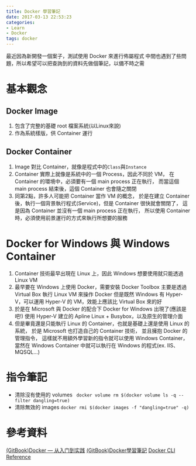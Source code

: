 ```yaml
---
title: Docker 學習筆記
date: 2017-03-13 22:53:23
categories:
- Learn
- Docker
tags: docker
---
```

最近因為新開發一個案子，測試使用 Docker 來進行佈屬程式
中間也遇到了些問題，所以希望可以把查詢到的資料先做個筆記，以備不時之需
<!--more-->

# 基本觀念
## Docker Image
1. 包含了完整的基礎 root 檔案系統(以Linux來說)
2. 作為系統樣版，供 Container 運行

## Docker Container
1. Image 對比 Container，就像是程式中的`Class`與`Instance`
2. Container 實際上就像是系統中的一個 Process，因此不同於 VM，
   在 Container 的環境中，必須要有一個 main process 正在執行，
   而當這個 main process 結束後，這個 Container 也會隨之關閉
3. 同第2點，許多人可能把 Container 當作 VM 的概念，
   於是在建立 Container 後，執行一個背景執行程式(Service)，但是 Container 很快就會關閉了，
   這是因為 Container 並沒有一個 main process 正在執行，
   所以使用 Container 時，必須使用前景運行的方式來執行所想要的服務

# Docker for Windows 與 Windows Container
1. Container 技術最早出現在 Linux 上，因此 Windows 想要使用就只能透過 Linux VM
2. 最早要在 Windows 上使用 Docker，需要安裝 Docker Toolbox
   主要是透過 Virtual Box 執行 Linux VM 來操作 Docker
   但是既然 Windows 有 Hyper-V，可以運用 Hyper-V 的 VM，效能上應該比 Virtual Box 來的好
3. 於是在 Microsoft 與 Docker 的配合下 Docker for Windows 出現了(應該是吧!)
   使用 Hyper-V 建立的 Apline Linux + Busybox，以及原生的管理介面
4. 但是畢竟還是只能執行 Linux 的 Container，也就是基礎上還是使用 Linux 的系統，
   於是 Microsoft 也打造自己的 Container 技術， 並且擁抱 Docker 的管理指令，
   這樣就不用額外學習新的指令就可以使用 Windows Container，
   當然在 Windows Container 中就可以執行在 Windows 的程式(ex. IIS、MQSQL...)

# 指令筆記
* 清除沒有使用的 volumes `
docker volume rm $(docker volume ls -q --filter dangling=true)`
* 清除無效的 images `docker rmi $(docker images -f "dangling=true" -q)`

# 參考資料
[(GitBook)Docker — 从入门到实践](https://www.gitbook.com/book/yeasy/docker_practice/details)
[(GitBook)Docker學習筆記](https://www.gitbook.com/book/peihsinsu/docker-note-book/details)
[Docker CLI Reference](https://docs.docker.com/engine/reference/commandline/cli/)
